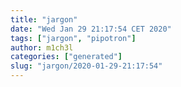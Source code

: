 ```yaml
---
title: "jargon"
date: "Wed Jan 29 21:17:54 CET 2020"
tags: ["jargon", "pipotron"]
author: m1ch3l
categories: ["generated"]
slug: "jargon/2020-01-29-21:17:54"
---
```



